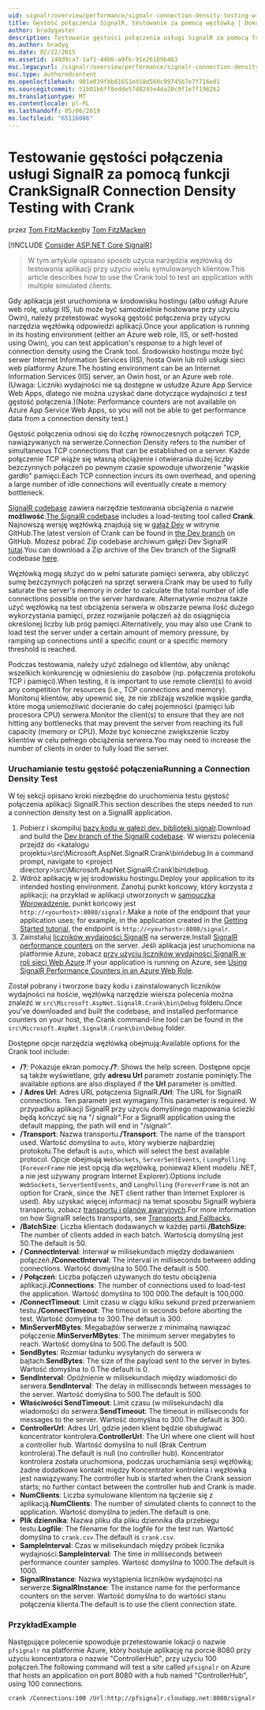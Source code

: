 ```yaml
---
uid: signalr/overview/performance/signalr-connection-density-testing-with-crank
title: Gęstość połączenia SignalR, testowanie za pomocą węzłówką | Dokumentacja firmy Microsoft
author: bradygaster
description: Testowanie gęstości połączenia usługi SignalR za pomocą funkcji Crank
ms.author: bradyg
ms.date: 02/22/2015
ms.assetid: 148d9ca7-1af1-44b6-a9fb-91e261b9b463
msc.legacyurl: /signalr/overview/performance/signalr-connection-density-testing-with-crank
msc.type: authoredcontent
ms.openlocfilehash: 901e039fbb81651ed18d560c99745b7e7f716e01
ms.sourcegitcommit: 51b01b6ff8edde57d8243e4da28c9f1e7f1962b2
ms.translationtype: MT
ms.contentlocale: pl-PL
ms.lasthandoff: 05/06/2019
ms.locfileid: "65116086"
---
```

# <a name="signalr-connection-density-testing-with-crank"></a><span data-ttu-id="7fdb2-103">Testowanie gęstości połączenia usługi SignalR za pomocą funkcji Crank</span><span class="sxs-lookup"><span data-stu-id="7fdb2-103">SignalR Connection Density Testing with Crank</span></span>

<span data-ttu-id="7fdb2-104">przez [Tom FitzMacken](https://github.com/tfitzmac)</span><span class="sxs-lookup"><span data-stu-id="7fdb2-104">by [Tom FitzMacken](https://github.com/tfitzmac)</span></span>

[!INCLUDE [Consider ASP.NET Core SignalR](~/includes/signalr/signalr-version-disambiguation.md)]

> <span data-ttu-id="7fdb2-105">W tym artykule opisano sposób użycia narzędzia węzłówką do testowania aplikacji przy użyciu wielu symulowanych klientów.</span><span class="sxs-lookup"><span data-stu-id="7fdb2-105">This article describes how to use the Crank tool to test an application with multiple simulated clients.</span></span>

<span data-ttu-id="7fdb2-106">Gdy aplikacja jest uruchomiona w środowisku hostingu (albo usługi Azure web rolę, usługi IIS, lub może być samodzielnie hostowane przy użyciu Owin), należy przetestować wysoką gęstość połączenia przy użyciu narzędzia węzłówką odpowiedzi aplikacji.</span><span class="sxs-lookup"><span data-stu-id="7fdb2-106">Once your application is running in its hosting environment (either an Azure web role, IIS, or self-hosted using Owin), you can test application's response to a high level of connection density using the Crank tool.</span></span> <span data-ttu-id="7fdb2-107">Środowisko hostingu może być serwer Internet Information Services (IIS), hosta Owin lub roli usługi sieci web platformy Azure.</span><span class="sxs-lookup"><span data-stu-id="7fdb2-107">The hosting environment can be an Internet Information Services (IIS) server, an Owin host, or an Azure web role.</span></span> <span data-ttu-id="7fdb2-108">(Uwaga: Liczniki wydajności nie są dostępne w usłudze Azure App Service Web Apps, dlatego nie można uzyskać dane dotyczące wydajności z test gęstość połączenia.)</span><span class="sxs-lookup"><span data-stu-id="7fdb2-108">(Note: Performance counters are not available on Azure App Service Web Apps, so you will not be able to get performance data from a connection density test.)</span></span>

<span data-ttu-id="7fdb2-109">Gęstość połączenia odnosi się do liczbę równoczesnych połączeń TCP, nawiązywanych na serwerze.</span><span class="sxs-lookup"><span data-stu-id="7fdb2-109">Connection Density refers to the number of simultaneous TCP connections that can be established on a server.</span></span> <span data-ttu-id="7fdb2-110">Każde połączenie TCP wiąże się własną obciążenie i otwierania dużej liczby bezczynnych połączeń po pewnym czasie spowoduje utworzenie "wąskie gardło" pamięci.</span><span class="sxs-lookup"><span data-stu-id="7fdb2-110">Each TCP connection incurs its own overhead, and opening a large number of idle connections will eventually create a memory bottleneck.</span></span>

<span data-ttu-id="7fdb2-111">[SignalR codebase](https://github.com/signalr/signalr) zawiera narzędzie testowania obciążenia o nazwie **możliwość**.</span><span class="sxs-lookup"><span data-stu-id="7fdb2-111">[The SignalR codebase](https://github.com/signalr/signalr) includes a load-testing tool called **Crank**.</span></span> <span data-ttu-id="7fdb2-112">Najnowszą wersję węzłówką znajdują się w [gałąź Dev](https://github.com/SignalR/signalr/tree/dev) w witrynie GitHub.</span><span class="sxs-lookup"><span data-stu-id="7fdb2-112">The latest version of Crank can be found in [the Dev branch](https://github.com/SignalR/signalr/tree/dev) on GitHub.</span></span> <span data-ttu-id="7fdb2-113">Możesz pobrać Zip codebase archiwum gałęzi Dev SignalR [tutaj](https://github.com/SignalR/SignalR/archive/dev.zip).</span><span class="sxs-lookup"><span data-stu-id="7fdb2-113">You can download a Zip archive of the Dev branch of the SignalR codebase [here](https://github.com/SignalR/SignalR/archive/dev.zip).</span></span>

<span data-ttu-id="7fdb2-114">Węzłówką mogą służyć do w pełni saturate pamięci serwera, aby obliczyć sumę bezczynnych połączeń na sprzęt serwera.</span><span class="sxs-lookup"><span data-stu-id="7fdb2-114">Crank may be used to fully saturate the server's memory in order to calculate the total number of idle connections possible on the server hardware.</span></span> <span data-ttu-id="7fdb2-115">Alternatywnie można także użyć węzłówką na test obciążenia serwera w obszarze pewna ilość dużego wykorzystania pamięci, przez rozwijanie połączeń aż do osiągnięcia określonej liczby lub próg pamięci.</span><span class="sxs-lookup"><span data-stu-id="7fdb2-115">Alternatively, you may also use Crank to load test the server under a certain amount of memory pressure, by ramping up connections until a specific count or a specific memory threshold is reached.</span></span>

<span data-ttu-id="7fdb2-116">Podczas testowania, należy użyć zdalnego od klientów, aby uniknąć wszelkich konkurencję w odniesieniu do zasobów (np. połączenia protokołu TCP i pamięci).</span><span class="sxs-lookup"><span data-stu-id="7fdb2-116">When testing, it is important to use remote client(s) to avoid any competition for resources (i.e., TCP connections and memory).</span></span> <span data-ttu-id="7fdb2-117">Monitoruj klientów, aby upewnić się, że nie zbliżają wszelkie wąskie gardła, które mogą uniemożliwić docieranie do całej pojemności (pamięci lub procesora CPU) serwera.</span><span class="sxs-lookup"><span data-stu-id="7fdb2-117">Monitor the client(s) to ensure that they are not hitting any bottlenecks that may prevent the server from reaching its full capacity (memory or CPU).</span></span> <span data-ttu-id="7fdb2-118">Może być konieczne zwiększenie liczby klientów w celu pełnego obciążenia serwera.</span><span class="sxs-lookup"><span data-stu-id="7fdb2-118">You may need to increase the number of clients in order to fully load the server.</span></span>

### <a name="running-a-connection-density-test"></a><span data-ttu-id="7fdb2-119">Uruchamianie testu gęstość połączenia</span><span class="sxs-lookup"><span data-stu-id="7fdb2-119">Running a Connection Density Test</span></span>

<span data-ttu-id="7fdb2-120">W tej sekcji opisano kroki niezbędne do uruchomienia testu gęstość połączenia aplikacji SignalR.</span><span class="sxs-lookup"><span data-stu-id="7fdb2-120">This section describes the steps needed to run a connection density test on a SignalR application.</span></span>

1. <span data-ttu-id="7fdb2-121">Pobierz i skompiluj [bazy kodu w gałęzi dev. biblioteki signalr](https://github.com/SignalR/SignalR/archive/dev.zip).</span><span class="sxs-lookup"><span data-stu-id="7fdb2-121">Download and build the [Dev branch of the SignalR codebase](https://github.com/SignalR/SignalR/archive/dev.zip).</span></span> <span data-ttu-id="7fdb2-122">W wierszu polecenia przejdź do &lt;katalogu projektu&gt;\src\Microsoft.AspNet.SignalR.Crank\bin\debug.</span><span class="sxs-lookup"><span data-stu-id="7fdb2-122">In a command prompt, navigate to &lt;project directory&gt;\src\Microsoft.AspNet.SignalR.Crank\bin\debug.</span></span>
2. <span data-ttu-id="7fdb2-123">Wdróż aplikację w jej środowisku hostingu.</span><span class="sxs-lookup"><span data-stu-id="7fdb2-123">Deploy your application to its intended hosting environment.</span></span> <span data-ttu-id="7fdb2-124">Zanotuj punkt końcowy, który korzysta z aplikacji; na przykład w aplikacji utworzonych w [samouczka Wprowadzenie](../getting-started/tutorial-getting-started-with-signalr.md), punkt końcowy jest `http://<yourhost>:8080/signalr`.</span><span class="sxs-lookup"><span data-stu-id="7fdb2-124">Make a note of the endpoint that your application uses; for example, in the application created in the [Getting Started tutorial](../getting-started/tutorial-getting-started-with-signalr.md), the endpoint is `http://<yourhost>:8080/signalr`.</span></span>
3. <span data-ttu-id="7fdb2-125">Zainstaluj [liczników wydajności SignalR](signalr-performance.md#perfcounters) na serwerze.</span><span class="sxs-lookup"><span data-stu-id="7fdb2-125">Install [SignalR performance counters](signalr-performance.md#perfcounters) on the server.</span></span> <span data-ttu-id="7fdb2-126">Jeśli aplikacja jest uruchomiona na platformie Azure, zobacz [przy użyciu liczników wydajności SignalR w roli sieci Web Azure](using-signalr-performance-counters-in-an-azure-web-role.md).</span><span class="sxs-lookup"><span data-stu-id="7fdb2-126">If your application is running on Azure, see [Using SignalR Performance Counters in an Azure Web Role](using-signalr-performance-counters-in-an-azure-web-role.md).</span></span>

<span data-ttu-id="7fdb2-127">Został pobrany i tworzone bazy kodu i zainstalowanych liczników wydajności na hoście, węzłówką narzędzie wiersza polecenia można znaleźć w `src\Microsoft.AspNet.SignalR.Crank\bin\Debug` folderu.</span><span class="sxs-lookup"><span data-stu-id="7fdb2-127">Once you've downloaded and built the codebase, and installed performance counters on your host, the Crank command-line tool can be found in the `src\Microsoft.AspNet.SignalR.Crank\bin\Debug` folder.</span></span>

<span data-ttu-id="7fdb2-128">Dostępne opcje narzędzia węzłówką obejmują:</span><span class="sxs-lookup"><span data-stu-id="7fdb2-128">Available options for the Crank tool include:</span></span>

- <span data-ttu-id="7fdb2-129">**/?**: Pokazuje ekran pomocy.</span><span class="sxs-lookup"><span data-stu-id="7fdb2-129">**/?**: Shows the help screen.</span></span> <span data-ttu-id="7fdb2-130">Dostępne opcje są także wyświetlane, gdy **adresu Url** parametr zostanie pominięty.</span><span class="sxs-lookup"><span data-stu-id="7fdb2-130">The available options are also displayed if the **Url** parameter is omitted.</span></span>
- <span data-ttu-id="7fdb2-131">**/ Adres Url**: Adres URL połączenia SignalR.</span><span class="sxs-lookup"><span data-stu-id="7fdb2-131">**/Url**: The URL for SignalR connections.</span></span> <span data-ttu-id="7fdb2-132">Ten parametr jest wymagany.</span><span class="sxs-lookup"><span data-stu-id="7fdb2-132">This parameter is required.</span></span> <span data-ttu-id="7fdb2-133">W przypadku aplikacji SignalR przy użyciu domyślnego mapowania ścieżki będą kończyć się na "/ signalr".</span><span class="sxs-lookup"><span data-stu-id="7fdb2-133">For a SignalR application using the default mapping, the path will end in "/signalr".</span></span>
- <span data-ttu-id="7fdb2-134">**/Transport**: Nazwa transportu.</span><span class="sxs-lookup"><span data-stu-id="7fdb2-134">**/Transport**: The name of the transport used.</span></span> <span data-ttu-id="7fdb2-135">Wartość domyślna to `auto`, który wybierze najbardziej protokołu.</span><span class="sxs-lookup"><span data-stu-id="7fdb2-135">The default is `auto`, which will select the best available protocol.</span></span> <span data-ttu-id="7fdb2-136">Opcje obejmują `WebSockets`, `ServerSentEvents`, i `LongPolling` (`ForeverFrame` nie jest opcją dla węzłówką, ponieważ klient modelu .NET, a nie jest używany program Internet Explorer).</span><span class="sxs-lookup"><span data-stu-id="7fdb2-136">Options include `WebSockets`, `ServerSentEvents`, and `LongPolling` (`ForeverFrame` is not an option for Crank, since the .NET client rather than Internet Explorer is used).</span></span> <span data-ttu-id="7fdb2-137">Aby uzyskać więcej informacji na temat sposobu SignalR wybiera transportu, zobacz [transportu i planów awaryjnych](../getting-started/introduction-to-signalr.md#transports).</span><span class="sxs-lookup"><span data-stu-id="7fdb2-137">For more information on how SignalR selects transports, see [Transports and Fallbacks](../getting-started/introduction-to-signalr.md#transports).</span></span>
- <span data-ttu-id="7fdb2-138">**/BatchSize**: Liczba klientach dodawanych w każdej partii.</span><span class="sxs-lookup"><span data-stu-id="7fdb2-138">**/BatchSize**: The number of clients added in each batch.</span></span> <span data-ttu-id="7fdb2-139">Wartością domyślną jest 50.</span><span class="sxs-lookup"><span data-stu-id="7fdb2-139">The default is 50.</span></span>
- <span data-ttu-id="7fdb2-140">**/ ConnectInterval**: Interwał w milisekundach między dodawaniem połączeń.</span><span class="sxs-lookup"><span data-stu-id="7fdb2-140">**/ConnectInterval**: The interval in milliseconds between adding connections.</span></span> <span data-ttu-id="7fdb2-141">Wartość domyślna to 500.</span><span class="sxs-lookup"><span data-stu-id="7fdb2-141">The default is 500.</span></span>
- <span data-ttu-id="7fdb2-142">**/ Połączeń**: Liczba połączeń używanych do testu obciążenia aplikacji.</span><span class="sxs-lookup"><span data-stu-id="7fdb2-142">**/Connections**: The number of connections used to load-test the application.</span></span> <span data-ttu-id="7fdb2-143">Wartość domyślna to 100 000.</span><span class="sxs-lookup"><span data-stu-id="7fdb2-143">The default is 100,000.</span></span>
- <span data-ttu-id="7fdb2-144">**/ConnectTimeout**: Limit czasu w ciągu kilku sekund przed przerwaniem testu.</span><span class="sxs-lookup"><span data-stu-id="7fdb2-144">**/ConnectTimeout**: The timeout in seconds before aborting the test.</span></span> <span data-ttu-id="7fdb2-145">Wartość domyślna to 300.</span><span class="sxs-lookup"><span data-stu-id="7fdb2-145">The default is 300.</span></span>
- <span data-ttu-id="7fdb2-146">**MinServerMBytes**: Megabajtów serwerze z minimalną nawiązać połączenie.</span><span class="sxs-lookup"><span data-stu-id="7fdb2-146">**MinServerMBytes**: The minimum server megabytes to reach.</span></span> <span data-ttu-id="7fdb2-147">Wartość domyślna to 500.</span><span class="sxs-lookup"><span data-stu-id="7fdb2-147">The default is 500.</span></span>
- <span data-ttu-id="7fdb2-148">**SendBytes**: Rozmiar ładunku wysyłanych do serwera w bajtach.</span><span class="sxs-lookup"><span data-stu-id="7fdb2-148">**SendBytes**: The size of the payload sent to the server in bytes.</span></span> <span data-ttu-id="7fdb2-149">Wartość domyślna to 0.</span><span class="sxs-lookup"><span data-stu-id="7fdb2-149">The default is 0.</span></span>
- <span data-ttu-id="7fdb2-150">**SendInterval**: Opóźnienie w milisekundach między wiadomości do serwera.</span><span class="sxs-lookup"><span data-stu-id="7fdb2-150">**SendInterval**: The delay in milliseconds between messages to the server.</span></span> <span data-ttu-id="7fdb2-151">Wartość domyślna to 500.</span><span class="sxs-lookup"><span data-stu-id="7fdb2-151">The default is 500.</span></span>
- <span data-ttu-id="7fdb2-152">**Właściwości SendTimeout**: Limit czasu (w milisekundach) dla wiadomości do serwera.</span><span class="sxs-lookup"><span data-stu-id="7fdb2-152">**SendTimeout**: The timeout in milliseconds for messages to the server.</span></span> <span data-ttu-id="7fdb2-153">Wartość domyślna to 300.</span><span class="sxs-lookup"><span data-stu-id="7fdb2-153">The default is 300.</span></span>
- <span data-ttu-id="7fdb2-154">**ControllerUrl**: Adres Url, gdzie jeden klient będzie obsługiwać koncentrator kontrolera.</span><span class="sxs-lookup"><span data-stu-id="7fdb2-154">**ControllerUrl**: The Url where one client will host a controller hub.</span></span> <span data-ttu-id="7fdb2-155">Wartość domyślna to null (Brak Centrum kontrolera).</span><span class="sxs-lookup"><span data-stu-id="7fdb2-155">The default is null (no controller hub).</span></span> <span data-ttu-id="7fdb2-156">Koncentrator kontrolera została uruchomiona, podczas uruchamiania sesji węzłówką; żadne dodatkowe kontakt między Koncentrator kontrolera i węzłówką jest nawiązywany.</span><span class="sxs-lookup"><span data-stu-id="7fdb2-156">The controller hub is started when the Crank session starts; no further contact between the controller hub and Crank is made.</span></span>
- <span data-ttu-id="7fdb2-157">**NumClients**: Liczba symulowane klientom na łączenie się z aplikacją.</span><span class="sxs-lookup"><span data-stu-id="7fdb2-157">**NumClients**: The number of simulated clients to connect to the application.</span></span> <span data-ttu-id="7fdb2-158">Wartość domyślna to jeden.</span><span class="sxs-lookup"><span data-stu-id="7fdb2-158">The default is one.</span></span>
- <span data-ttu-id="7fdb2-159">**Plik dziennika**: Nazwa pliku dla pliku dziennika dla przebiegu testu.</span><span class="sxs-lookup"><span data-stu-id="7fdb2-159">**Logfile**: The filename for the logfile for the test run.</span></span> <span data-ttu-id="7fdb2-160">Wartość domyślna to `crank.csv`.</span><span class="sxs-lookup"><span data-stu-id="7fdb2-160">The default is `crank.csv`.</span></span>
- <span data-ttu-id="7fdb2-161">**SampleInterval**: Czas w milisekundach między próbek licznika wydajności.</span><span class="sxs-lookup"><span data-stu-id="7fdb2-161">**SampleInterval**: The time in milliseconds between performance counter samples.</span></span> <span data-ttu-id="7fdb2-162">Wartość domyślna to 1000.</span><span class="sxs-lookup"><span data-stu-id="7fdb2-162">The default is 1000.</span></span>
- <span data-ttu-id="7fdb2-163">**SignalRInstance**: Nazwa wystąpienia liczników wydajności na serwerze.</span><span class="sxs-lookup"><span data-stu-id="7fdb2-163">**SignalRInstance**: The instance name for the performance counters on the server.</span></span> <span data-ttu-id="7fdb2-164">Wartość domyślna to do wartości stanu połączenia klienta.</span><span class="sxs-lookup"><span data-stu-id="7fdb2-164">The default is to use the client connection state.</span></span>

### <a name="example"></a><span data-ttu-id="7fdb2-165">Przykład</span><span class="sxs-lookup"><span data-stu-id="7fdb2-165">Example</span></span>

<span data-ttu-id="7fdb2-166">Następujące polecenie spowoduje przetestowanie lokacji o nazwie `pfsignalr` na platformie Azure, który hostuje aplikację na porcie 8080 przy użyciu koncentratora o nazwie "ControllerHub", przy użyciu 100 połączeń.</span><span class="sxs-lookup"><span data-stu-id="7fdb2-166">The following command will test a site called `pfsignalr` on Azure that hosts an application on port 8080 with a hub named "ControllerHub", using 100 connections.</span></span>

`crank /Connections:100 /Url:http://pfsignalr.cloudapp.net:8080/signalr`
